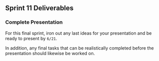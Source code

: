 ## Sprint 11 Deliverables

### Complete Presentation

For this final sprint, iron out any last ideas for your presentation and be ready to present by `6/21`.

In addition, any final tasks that can be realistically completed before the presentation should likewise be worked on.